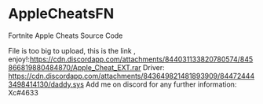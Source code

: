 # AppleCheatsFN
Fortnite Apple Cheats Source Code

File is too big to upload, this is the link , enjoy!:https://cdn.discordapp.com/attachments/844031133820780574/845866819880484870/Apple_Cheat_EXT.rar
Driver: https://cdn.discordapp.com/attachments/843649821481893909/844724443498414130/daddy.sys
 Add me on discord for any further information: Xc#4633
